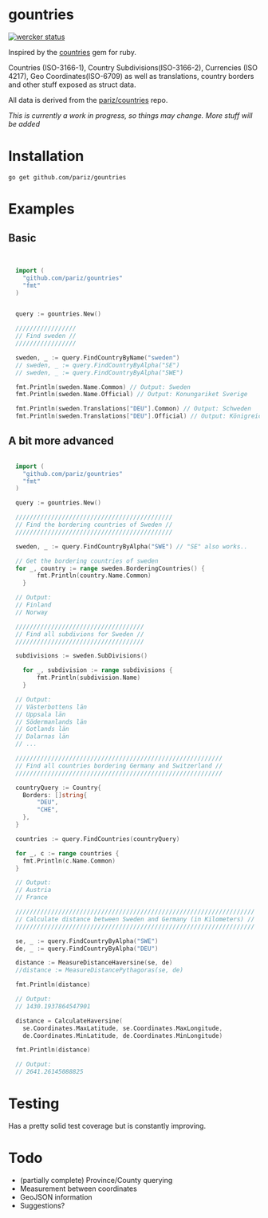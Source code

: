 # gountries

[![wercker status](https://app.wercker.com/status/909d6a059d7d0b49b74ec8b658f97df4/s/master "wercker status")](https://app.wercker.com/project/bykey/909d6a059d7d0b49b74ec8b658f97df4)

Inspired by the [countries](https://github.com/hexorx/countries) gem for ruby.

Countries (ISO-3166-1), Country Subdivisions(ISO-3166-2), Currencies (ISO 4217), Geo Coordinates(ISO-6709) as well as translations, country borders and other stuff exposed as struct data.

All data is derived from the [pariz/countries](https://github.com/pariz/countries) repo.

*This is currently a work in progress, so things may change. More stuff will be added*

# Installation

```
go get github.com/pariz/gountries
```

# Examples


## Basic
```go


  import (
    "github.com/pariz/gountries"
    "fmt"
  )


  query := gountries.New()

  /////////////////
  // Find sweden //
  /////////////////

  sweden, _ := query.FindCountryByName("sweden")
  // sweden, _ := query.FindCountryByAlpha("SE")
  // sweden, _ := query.FindCountryByAlpha("SWE")

  fmt.Println(sweden.Name.Common) // Output: Sweden
  fmt.Println(sweden.Name.Official) // Output: Konungariket Sverige

  fmt.Println(sweden.Translations["DEU"].Common) // Output: Schweden
  fmt.Println(sweden.Translations["DEU"].Official) // Output: Königreich Schweden


```
## A bit more advanced
```go

  import (
    "github.com/pariz/gountries"
    "fmt"
  )

  query := gountries.New()

  ////////////////////////////////////////////
  // Find the bordering countries of Sweden //
  ////////////////////////////////////////////

  sweden, _ := query.FindCountryByAlpha("SWE") // "SE" also works..

  // Get the bordering countries of sweden
  for _, country := range sweden.BorderingCountries() {
		fmt.Println(country.Name.Common)
	}

  // Output:
  // Finland
  // Norway

  ////////////////////////////////////
  // Find all subdivions for Sweden //
  ////////////////////////////////////

  subdivisions := sweden.SubDivisions()

	for _, subdivision := range subdivisions {
		fmt.Println(subdivision.Name)
	}

  // Output:
  // Västerbottens län
  // Uppsala län
  // Södermanlands län
  // Gotlands län
  // Dalarnas län
  // ...

  //////////////////////////////////////////////////////////
  // Find all countries bordering Germany and Switzerland //
  //////////////////////////////////////////////////////////

  countryQuery := Country{
  	Borders: []string{
  		"DEU",
  		"CHE",
  	},
  }

  countries := query.FindCountries(countryQuery)

  for _, c := range countries {
  	fmt.Println(c.Name.Common)
  }

  // Output:
  // Austria
  // France

  ///////////////////////////////////////////////////////////////////
  // Calculate distance between Sweden and Germany (in Kilometers) //
  ///////////////////////////////////////////////////////////////////

  se, _ := query.FindCountryByAlpha("SWE")
  de, _ := query.FindCountryByAlpha("DEU")

  distance := MeasureDistanceHaversine(se, de)
  //distance := MeasureDistancePythagoras(se, de)

  fmt.Println(distance)

  // Output:
  // 1430.1937864547901

  distance = CalculateHaversine(
  	se.Coordinates.MaxLatitude, se.Coordinates.MaxLongitude,
  	de.Coordinates.MinLatitude, de.Coordinates.MinLongitude)

  fmt.Println(distance)

  // Output:
  // 2641.26145088825


```

# Testing

Has a pretty solid test coverage but is constantly improving.

# Todo


* (partially complete) Province/County querying
* Measurement between coordinates
* GeoJSON information
* Suggestions?
